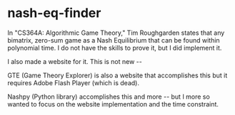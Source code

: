 # nash-eq-finder
In "CS364A: Algorithmic Game Theory," Tim Roughgarden states that any bimatrix, zero-sum game as a Nash Equilibrium that can be found within polynomial time. I do not have the skills to prove it, but I did implement it.

I also made a website for it. This is not new --

GTE (Game Theory Explorer) is also a website that accomplishes this but it requires Adobe Flash Player (which is dead).

Nashpy (Python library) accomplishes this and more -- but I more so wanted to focus on the website implementation and the time constraint.
